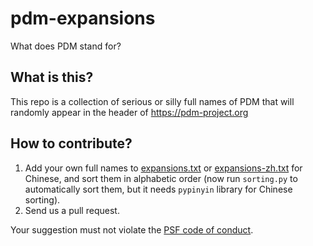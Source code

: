 # pdm-expansions

What does PDM stand for?

## What is this?

This repo is a collection of serious or silly full names of PDM that will randomly appear in the header of https://pdm-project.org

## How to contribute?

1. Add your own full names to [expansions.txt](/expansions.txt) or [expansions-zh.txt](/expansions-zh.txt) for Chinese, and sort them in alphabetic order (now run `sorting.py` to automatically sort them, but it needs `pypinyin` library for Chinese sorting).
2. Send us a pull request.

Your suggestion must not violate the [PSF code of conduct](https://www.python.org/psf/conduct/).
